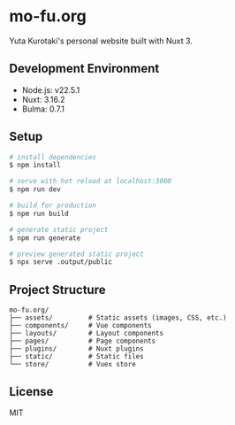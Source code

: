 # mo-fu.org

Yuta Kurotaki's personal website built with Nuxt 3.

## Development Environment

- Node.js: v22.5.1
- Nuxt: 3.16.2
- Bulma: 0.7.1

## Setup

```bash
# install dependencies
$ npm install

# serve with hot reload at localhost:3000
$ npm run dev

# build for production
$ npm run build

# generate static project
$ npm run generate

# preview generated static project
$ npx serve .output/public
```

## Project Structure

```
mo-fu.org/
├── assets/         # Static assets (images, CSS, etc.)
├── components/     # Vue components
├── layouts/        # Layout components
├── pages/          # Page components
├── plugins/        # Nuxt plugins
├── static/         # Static files
└── store/          # Vuex store
```

## License

MIT

